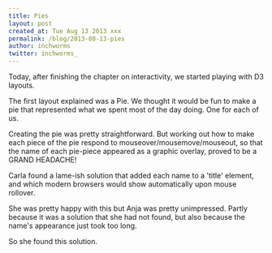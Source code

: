 ```yaml
---
title: Pies
layout: post
created_at: Tue Aug 13 2013 xxx
permalink: /blog/2013-08-13-pies
author: inchworms
twitter: inchworms_
---
```


Today, after finishing the chapter on interactivity, we started playing with D3 layouts. 

The first layout explained was a Pie. We thought it would be fun to make a pie that represented what we spent most of the day doing. One for each of us. 

Creating the pie was pretty straightforward. But working out how to make each piece of the pie respond to mouseover/mousemove/mouseout, so that the name of each pie-piece appeared as a graphic overlay, proved to be a GRAND HEADACHE!

Carla found a lame-ish solution that added each name to a 'title' element, and which modern browsers would show automatically upon mouse rollover.

<div id="carla"> </div>
<script type="text/javascript">

	//Width and height
	var w1 = 300;
	var h1 = 300;

	var dataset1 = [ { key: "complaining", 
										value: 40 
									},
									{ key: "working", value: 70 },
									{ key: "eating", value: 20 },
									{ key: "hydration", value: 5 },
									{ key: "internet 'research'", value: 40 },
									{ key: "thinking about what to eat", value: 15 } ];
	var outerRadius1 = w1 / 2;
	var innerRadius1 = 0;
	var arc1 = d3.svg.arc()
					.innerRadius(innerRadius1)
					.outerRadius(outerRadius1);
	
	var pie1 = d3.layout.pie()
		.value(function (dataset1) {return dataset1.value });
	
	//Easy colors accessible via a 10-step ordinal scale
	var color1 = d3.scale.category10();

	//Create SVG element
	var svg1 = d3.select("#carla")
				.append("svg")
				.attr("width", w1)
				.attr("height", h1);
	
	//Set up groups
	var arcs1 = svg1.selectAll("g.arc1")
				  .data(pie1(dataset1))
				  .enter()
				  .append("g")
				  .attr("class", "arc1")
				  .attr("transform", "translate(" + outerRadius1 + "," + outerRadius1 + ")");

	arcs1.append("svg:title").text(function(d, i) { return dataset1[i].key });

	
	//Draw arc paths
	arcs1.append("path")
	    .attr("fill", function(d, i) {
	    	return color1(i);
	    })
	    .attr("d", arc1);
	
	//Labels
		arcs1.append("text")
			.attr("id", "tooltip")
	    .attr("transform", function(d) {
	    	return "translate(" + arc1.centroid(d) + ")";
	    })
	    .attr("text-anchor", "middle")
				
</script>

She was pretty happy with this but Anja was pretty unimpressed. Partly because it was a solution that she had not found, but also because the name's appearance just took too long.

So she found this solution.

<div id="tooltip1"></div>
<div id="anja"></div>
<script type="text/javascript">

var w = 500,                        //width
    h = 500,                            //height
    r = w / 2,                            //radius
    color = d3.scale.category20c();     //builtin range of colors
 
    data_anja = [{ key: "complaining about Carlas complaining", value: 15 },
           { key: "working", value: 55 },
           { key: "internet 'research'", value: 20 },
           { key: "thinking about what to eat", value: 12 },
           { key: "eating", value: 4 },
           { key: "hydration", value: 2 }
           ];
    
    var vis_anja = d3.select("#anja")
        .append("svg:svg")              //create the SVG element inside the <body>
        .data([data_anja])                   //associate our data with the document
        .attr("width", w)           //set the width and height of our visualization (these will be attributes of the <svg> tag
        .attr("height", h)
        .append("svg:g")                //make a group to hold our pie chart
        .attr("transform", "translate(" + r + "," + r + ")")    //move the center of the pie chart from 0, 0 to radius, radius
 
    var arc_anja = d3.svg.arc()              //this will create <path> elements for us using arc data
        .outerRadius(r);
 
    var pie_anja = d3.layout.pie()           //this will create arc data for us given a list of values
        .value(function(d) { return d.value; });    //we must tell it out to access the value of each element in our data array
 
    var arcs_anja = vis_anja.selectAll("g.slice")     //this selects all <g> elements with class slice (there aren't any yet)
        .data(pie_anja)                          //associate the generated pie data (an array of arcs, each having startAngle, endAngle and value properties) 
        .enter()                            //this will create <g> elements for every "extra" data element that should be associated with a selection. The result is creating a <g> for every object in the data array
        .append("svg:g")                //create a group to hold each slice (we will have a <path> and a <text> element associated with each slice)
        .attr("class", "slice")    //allow us to style things in the slices (like text)
        .on('mouseover', function(d) {
          $("#tooltip1")
              .html(d.data.key)
              .show();
          })
        .on('mousemove', function(d) {
          $("#tooltip1")
            .css('left', d3.mouse(this)[0] + 270)
            .css('top', d3.mouse(this)[1]+180)
          })
        .on('mouseout', function(d) {
          $("#tooltip1").html('').hide();
          });
 
        arcs_anja.append("svg:path")
          .attr("fill", function(d, i) { return color(i); } ) //set the color for each slice to be chosen from the color function defined above
          .attr("d", arc_anja);                                    //this creates the actual SVG path using the associated data (pie) with the arc drawing function
 
        arcs_anja.append("svg:text")                                     //add a key to each slice
          .attr("transform", function(d) {                    //set the key's origin to the center of the arc
                //we have to make sure to set these before calling arc.centroid
            d.innerRadius = 0;
            d.outerRadius = r;
            return "translate(" + arc_anja.centroid(d) + ")";        //this gives us a pair of coordinates like [50, 50]
            })
          .attr("text-anchor", "middle")                          //center the text on it's origin
          .text(function(d, i) { return data_anja[i].value; });        //get the key from our original data array
        
    
</script> 






